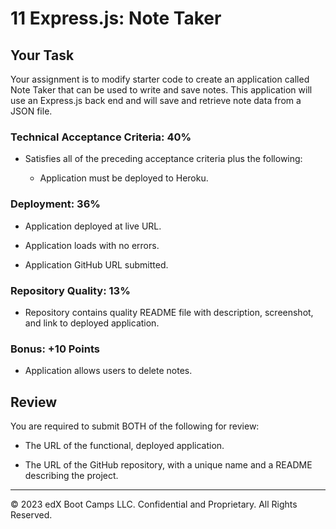 # 11 Express.js: Note Taker

## Your Task

Your assignment is to modify starter code to create an application called Note Taker that can be used to write and save notes. This application will use an Express.js back end and will save and retrieve note data from a JSON file.

### Technical Acceptance Criteria: 40%

* Satisfies all of the preceding acceptance criteria plus the following:

  * Application must be deployed to Heroku.


### Deployment: 36%

* Application deployed at live URL.

* Application loads with no errors.

* Application GitHub URL submitted.

### Repository Quality: 13%

* Repository contains quality README file with description, screenshot, and link to deployed application.

### Bonus: +10 Points

* Application allows users to delete notes.


## Review

You are required to submit BOTH of the following for review:

* The URL of the functional, deployed application.

* The URL of the GitHub repository, with a unique name and a README describing the project.

- - -
© 2023 edX Boot Camps LLC. Confidential and Proprietary. All Rights Reserved.
